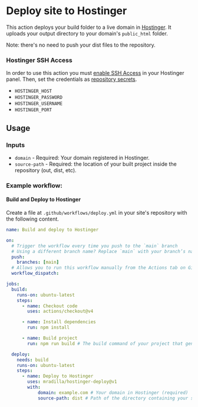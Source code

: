 # Deploy site to Hostinger

This action deploys your build folder to a live domain in [Hostinger](https://www.hostinger.com). It uploads your output directory to your domain's `public_html` folder.

Note: there's no need to push your dist files to the repository.

### Hostinger SSH Access
In order to use this action you must [enable SSH Access](https://support.hostinger.com/en/articles/1583645-how-to-enable-ssh-access) in your Hostinger panel. Then, set the credentials as [repository secrets](https://docs.github.com/en/actions/security-for-github-actions/security-guides/using-secrets-in-github-actions#creating-secrets-for-a-repository).

- `HOSTINGER_HOST`
- `HOSTINGER_PASSWORD`
- `HOSTINGER_USERNAME`
- `HOSTINGER_PORT`

## Usage

### Inputs

- `domain` - Required: Your domain registered in Hostinger.
- `source-path` - Required: the location of your built project inside the repository (out, dist, etc).

### Example workflow:

#### Build and Deploy to Hostinger

Create a file at `.github/workflows/deploy.yml` in your site's repository with the following content.

```yml
name: Build and deploy to Hostinger

on:
  # Trigger the workflow every time you push to the `main` branch
  # Using a different branch name? Replace `main` with your branch’s name
  push:
    branches: [main]
  # Allows you to run this workflow manually from the Actions tab on GitHub.
  workflow_dispatch:

jobs:
  build:
    runs-on: ubuntu-latest
    steps:
      - name: Checkout code
        uses: actions/checkout@v4

      - name: Install dependencies
        run: npm install

      - name: Build project
        run: npm run build # The build command of your project that generates out/, dist/, or a custom directory

  deploy:
    needs: build
    runs-on: ubuntu-latest
    steps:
      - name: Deploy to Hostinger
        uses: mradilla/hostinger-deploy@v1
        with:
            domain: example.com # Your domain in Hostinger (required)
            source-path: dist # Path of the directory containing your site (out, dist, build) (required)
```